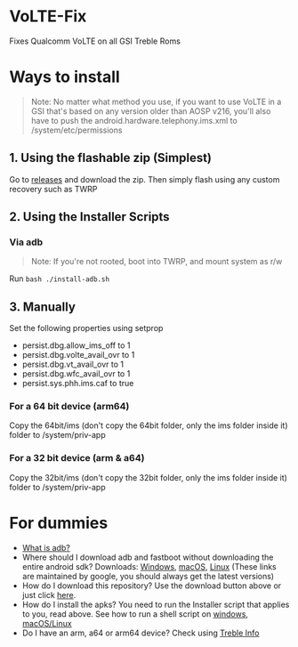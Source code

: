# VoLTE-Fix
Fixes Qualcomm VoLTE on all GSI Treble Roms

# Ways to install

> Note: No matter what method you use, if you want to use VoLTE in a GSI that's based on any version older than AOSP v216, you'll also have to push the android.hardware.telephony.ims.xml to /system/etc/permissions

## 1. Using the flashable zip (Simplest)

Go to [releases](https://github.com/KhushrajRathod/VoLTE-Fix/releases) and download the zip.
Then simply flash using any custom recovery such as TWRP

## 2. Using the Installer Scripts
### Via adb
> Note: If you're not rooted, boot into TWRP, and mount system as r/w

Run ``bash ./install-adb.sh``

## 3. Manually
Set the following properties using setprop

- persist.dbg.allow_ims_off to 1
- persist.dbg.volte_avail_ovr to 1
- persist.dbg.vt_avail_ovr to 1
- persist.dbg.wfc_avail_ovr to 1
- persist.sys.phh.ims.caf to true

### For a 64 bit device (arm64)
Copy the 64bit/ims (don't copy the 64bit folder, only the ims folder inside it) folder to /system/priv-app

### For a 32 bit device (arm & a64)
Copy the 32bit/ims (don't copy the 32bit folder, only the ims folder inside it) folder to /system/priv-app

# For dummies

- [What is adb?](https://www.xda-developers.com/what-is-adb/)
- Where should I download adb and fastboot without downloading the entire android sdk? Downloads: [Windows](https://dl.google.com/android/repository/platform-tools-latest-windows.zip), [macOS](https://dl.google.com/android/repository/platform-tools-latest-darwin.zip), [Linux](https://dl.google.com/android/repository/platform-tools-latest-linux.zip) (These links are maintained by google, you should always get the latest versions)
- How do I download this repository? Use the download button above or just click [here](https://github.com/KhushrajRathod/VoLTE-Fix/archive/master.zip).
- How do I install the apks? You need to run the Installer script that applies to you, read above. See how to run a shell script on [windows](https://www.thewindowsclub.com/how-to-run-sh-or-shell-script-file-in-windows-10), [macOS/Linux](https://askubuntu.com/a/38670)
- Do I have an arm, a64 or arm64 device? Check using [Treble Info](https://play.google.com/store/apps/details?id=tk.hack5.treblecheck)
